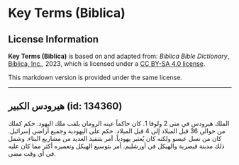 # Key Terms (Biblica)

## License Information

**Key Terms (Biblica)** is based on and adapted from: _Biblica Bible Dictionary_, [Biblica, Inc.](https://www.biblica.com/), 2023, which is licensed under a [CC BY-SA 4.0 license](https://creativecommons.org/licenses/by-sa/4.0/legalcode.en).

This markdown version is provided under the same license.



--------------------------------

## هيرودس الكبير (id: 134360)

الملك هيرودس في متى 2 ولوقا 1\. كان حاكماً عينه الرومان بلقب ملك اليهود. حكم كملك من حوالي 36 قبل الميلاد إلى 4 قبل الميلاد. حكم على اليهودية وجميع أراضي إسرائيل. كان من نسل عيسو ولكنه كان يُعتبر يهودياً. أمر بتنفيذ العديد من مشاريع البناء. وشمل ذلك مدينة قيصرية والهيكل في أورشليم. أمر بتوسيع الهيكل وتعميره أكثر مما كان عليه في أي وقت مضى.


